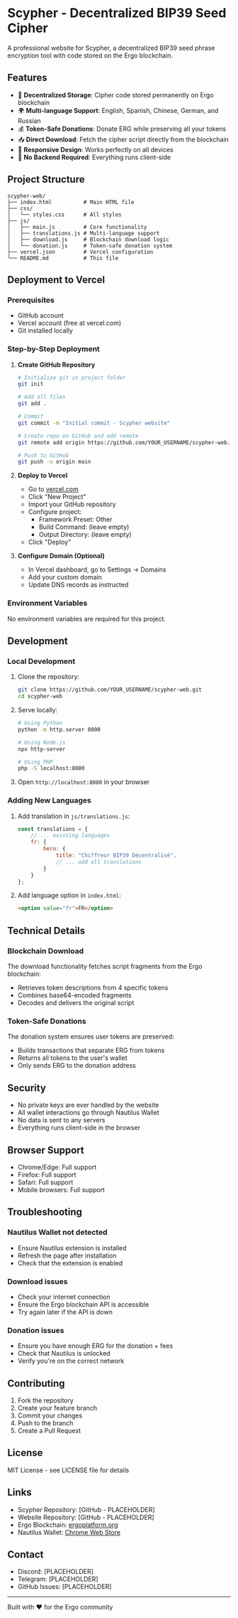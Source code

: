 # Scypher - Decentralized BIP39 Seed Cipher

A professional website for Scypher, a decentralized BIP39 seed phrase encryption tool with code stored on the Ergo blockchain.

## Features

- 🔐 **Decentralized Storage**: Cipher code stored permanently on Ergo blockchain
- 🌍 **Multi-language Support**: English, Spanish, Chinese, German, and Russian
- 💰 **Token-Safe Donations**: Donate ERG while preserving all your tokens
- 📥 **Direct Download**: Fetch the cipher script directly from the blockchain
- 📱 **Responsive Design**: Works perfectly on all devices
- 🚀 **No Backend Required**: Everything runs client-side

## Project Structure

```
scypher-web/
├── index.html          # Main HTML file
├── css/
│   └── styles.css      # All styles
├── js/
│   ├── main.js         # Core functionality
│   ├── translations.js # Multi-language support
│   ├── download.js     # Blockchain download logic
│   └── donation.js     # Token-safe donation system
├── vercel.json         # Vercel configuration
└── README.md           # This file
```

## Deployment to Vercel

### Prerequisites

- GitHub account
- Vercel account (free at vercel.com)
- Git installed locally

### Step-by-Step Deployment

1. **Create GitHub Repository**
   ```bash
   # Initialize git in project folder
   git init

   # Add all files
   git add .

   # Commit
   git commit -m "Initial commit - Scypher website"

   # Create repo on GitHub and add remote
   git remote add origin https://github.com/YOUR_USERNAME/scypher-web.git

   # Push to GitHub
   git push -u origin main
   ```

2. **Deploy to Vercel**
   - Go to [vercel.com](https://vercel.com)
   - Click "New Project"
   - Import your GitHub repository
   - Configure project:
     - Framework Preset: Other
     - Build Command: (leave empty)
     - Output Directory: (leave empty)
   - Click "Deploy"

3. **Configure Domain (Optional)**
   - In Vercel dashboard, go to Settings → Domains
   - Add your custom domain
   - Update DNS records as instructed

### Environment Variables

No environment variables are required for this project.

## Development

### Local Development

1. Clone the repository:
   ```bash
   git clone https://github.com/YOUR_USERNAME/scypher-web.git
   cd scypher-web
   ```

2. Serve locally:
   ```bash
   # Using Python
   python -m http.server 8000

   # Using Node.js
   npx http-server

   # Using PHP
   php -S localhost:8000
   ```

3. Open `http://localhost:8000` in your browser

### Adding New Languages

1. Add translation in `js/translations.js`:
   ```javascript
   const translations = {
       // ... existing languages
       fr: {
           hero: {
               title: "Chiffreur BIP39 Décentralisé",
               // ... add all translations
           }
       }
   };
   ```

2. Add language option in `index.html`:
   ```html
   <option value="fr">FR</option>
   ```

## Technical Details

### Blockchain Download

The download functionality fetches script fragments from the Ergo blockchain:
- Retrieves token descriptions from 4 specific tokens
- Combines base64-encoded fragments
- Decodes and delivers the original script

### Token-Safe Donations

The donation system ensures user tokens are preserved:
- Builds transactions that separate ERG from tokens
- Returns all tokens to the user's wallet
- Only sends ERG to the donation address

## Security

- No private keys are ever handled by the website
- All wallet interactions go through Nautilus Wallet
- No data is sent to any servers
- Everything runs client-side in the browser

## Browser Support

- Chrome/Edge: Full support
- Firefox: Full support
- Safari: Full support
- Mobile browsers: Full support

## Troubleshooting

### Nautilus Wallet not detected
- Ensure Nautilus extension is installed
- Refresh the page after installation
- Check that the extension is enabled

### Download issues
- Check your internet connection
- Ensure the Ergo blockchain API is accessible
- Try again later if the API is down

### Donation issues
- Ensure you have enough ERG for the donation + fees
- Check that Nautilus is unlocked
- Verify you're on the correct network

## Contributing

1. Fork the repository
2. Create your feature branch
3. Commit your changes
4. Push to the branch
5. Create a Pull Request

## License

MIT License - see LICENSE file for details

## Links

- Scypher Repository: [GitHub - PLACEHOLDER]
- Website Repository: [GitHub - PLACEHOLDER]
- Ergo Blockchain: [ergoplatform.org](https://ergoplatform.org)
- Nautilus Wallet: [Chrome Web Store](https://chromewebstore.google.com/detail/nautilus-wallet/gjlmehlldlphhljhpnlddaodbjcchai)

## Contact

- Discord: [PLACEHOLDER]
- Telegram: [PLACEHOLDER]
- GitHub Issues: [PLACEHOLDER]

---

Built with ❤️ for the Ergo community
